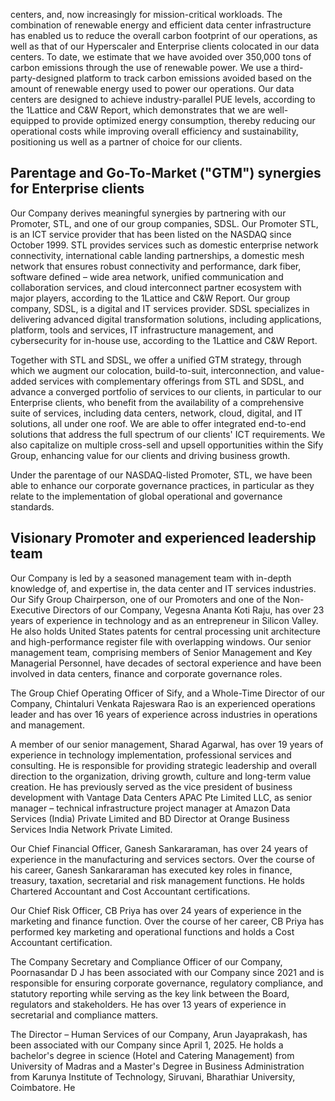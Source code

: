 centers, and, now increasingly for mission-critical workloads. The combination of renewable energy and efficient data center infrastructure has enabled us to reduce the overall carbon footprint of our operations, as well as that of our Hyperscaler and Enterprise clients colocated in our data centers. To date, we estimate that we have avoided over 350,000 tons of carbon emissions through the use of renewable power. We use a third-party-designed platform to track carbon emissions avoided based on the amount of renewable energy used to power our operations. Our data centers are designed to achieve industry-parallel PUE levels, according to the 1Lattice and C&W Report, which demonstrates that we are well-equipped to provide optimized energy consumption, thereby reducing our operational costs while improving overall efficiency and sustainability, positioning us well as a partner of choice for our clients.

## Parentage and Go-To-Market ("GTM") synergies for Enterprise clients

Our Company derives meaningful synergies by partnering with our Promoter, STL, and one of our group companies, SDSL. Our Promoter STL, is an ICT service provider that has been listed on the NASDAQ since October 1999. STL provides services such as domestic enterprise network connectivity, international cable landing partnerships, a domestic mesh network that ensures robust connectivity and performance, dark fiber, software defined – wide area network, unified communication and collaboration services, and cloud interconnect partner ecosystem with major players, according to the 1Lattice and C&W Report. Our group company, SDSL, is a digital and IT services provider. SDSL specializes in delivering advanced digital transformation solutions, including applications, platform, tools and services, IT infrastructure management, and cybersecurity for in-house use, according to the 1Lattice and C&W Report.

Together with STL and SDSL, we offer a unified GTM strategy, through which we augment our colocation, build-to-suit, interconnection, and value-added services with complementary offerings from STL and SDSL, and advance a converged portfolio of services to our clients, in particular to our Enterprise clients, who benefit from the availability of a comprehensive suite of services, including data centers, network, cloud, digital, and IT solutions, all under one roof. We are able to offer integrated end-to-end solutions that address the full spectrum of our clients' ICT requirements. We also capitalize on multiple cross-sell and upsell opportunities within the Sify Group, enhancing value for our clients and driving business growth.

Under the parentage of our NASDAQ-listed Promoter, STL, we have been able to enhance our corporate governance practices, in particular as they relate to the implementation of global operational and governance standards.

## Visionary Promoter and experienced leadership team

Our Company is led by a seasoned management team with in-depth knowledge of, and expertise in, the data center and IT services industries. Our Sify Group Chairperson, one of our Promoters and one of the Non-Executive Directors of our Company, Vegesna Ananta Koti Raju, has over 23 years of experience in technology and as an entrepreneur in Silicon Valley. He also holds United States patents for central processing unit architecture and high-performance register file with overlapping windows. Our senior management team, comprising members of Senior Management and Key Managerial Personnel, have decades of sectoral experience and have been involved in data centers, finance and corporate governance roles.

The Group Chief Operating Officer of Sify, and a Whole-Time Director of our Company, Chintaluri Venkata Rajeswara Rao is an experienced operations leader and has over 16 years of experience across industries in operations and management.

A member of our senior management, Sharad Agarwal, has over 19 years of experience in technology implementation, professional services and consulting. He is responsible for providing strategic leadership and overall direction to the organization, driving growth, culture and long-term value creation. He has previously served as the vice president of business development with Vantage Data Centers APAC Pte Limited LLC, as senior manager – technical infrastructure project manager at Amazon Data Services (India) Private Limited and BD Director at Orange Business Services India Network Private Limited.

Our Chief Financial Officer, Ganesh Sankararaman, has over 24 years of experience in the manufacturing and services sectors. Over the course of his career, Ganesh Sankararaman has executed key roles in finance, treasury, taxation, secretarial and risk management functions. He holds Chartered Accountant and Cost Accountant certifications.

Our Chief Risk Officer, CB Priya has over 24 years of experience in the marketing and finance function. Over the course of her career, CB Priya has performed key marketing and operational functions and holds a Cost Accountant certification.

The Company Secretary and Compliance Officer of our Company, Poornasandar D J has been associated with our Company since 2021 and is responsible for ensuring corporate governance, regulatory compliance, and statutory reporting while serving as the key link between the Board, regulators and stakeholders. He has over 13 years of experience in secretarial and compliance matters.

The Director – Human Services of our Company, Arun Jayaprakash, has been associated with our Company since April 1, 2025. He holds a bachelor's degree in science (Hotel and Catering Management) from University of Madras and a Master's Degree in Business Administration from Karunya Institute of Technology, Siruvani, Bharathiar University, Coimbatore. He